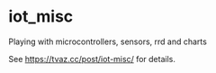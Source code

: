 # iot_misc

Playing with microcontrollers, sensors, rrd and charts

See https://tvaz.cc/post/iot-misc/ for details.
